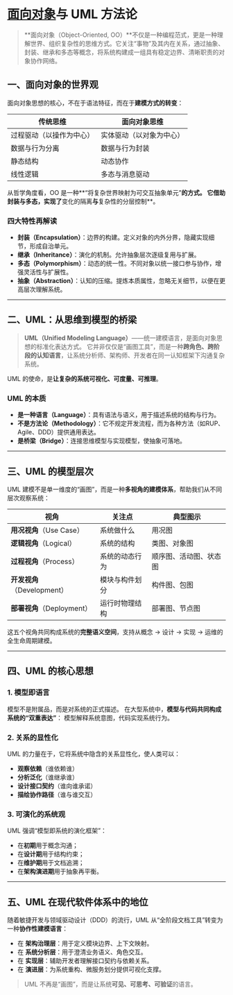# [面向对象](/编程语言/编程范式/面向对象.md)与 UML 方法论

> **面向对象（Object-Oriented, OO）**不仅是一种编程范式，更是一种理解世界、组织复杂性的思维方式。它关注“事物”及其内在关系，通过抽象、封装、继承和多态等概念，将系统构建成一组具有稳定边界、清晰职责的对象协作网络。

## 一、面向对象的世界观

面向对象思想的核心，不在于语法特征，而在于**建模方式的转变**：

| 传统思维         | 面向对象思维       |
| ------------ | ------------ |
| 过程驱动（以操作为中心） | 实体驱动（以对象为中心） |
| 数据与行为分离      | 数据与行为封装      |
| 静态结构         | 动态协作         |
| 线性逻辑         | 多态与消息驱动      |

从哲学角度看，OO 是一种**“将复杂世界映射为可交互抽象单元”**的方式。
它借助封装与多态，实现了**变化的隔离**与**复杂性的分层控制**。

### 四大特性再解读

* **封装（Encapsulation）**：边界的构建。定义对象的内外分界，隐藏实现细节，形成自治单元。
* **继承（Inheritance）**：演化的机制。允许抽象层次逐级复用与扩展。
* **多态（Polymorphism）**：动态的统一性。不同对象以统一接口参与协作，增强灵活性与扩展性。
* **抽象（Abstraction）**：认知的压缩。提炼本质属性，忽略无关细节，以便在更高层次理解系统。

---

## 二、UML：从思维到模型的桥梁

> **UML（Unified Modeling Language）**——统一建模语言，是面向对象思想的标准化表达方式。
> 它并非仅仅是“画图工具”，而是一种**跨角色、跨阶段的认知语言**，让系统分析师、架构师、开发者在同一认知框架下沟通复杂系统。

UML 的使命，是**让复杂的系统可视化、可度量、可推理**。

### UML 的本质

* **是一种语言（Language）**：具有语法与语义，用于描述系统的结构与行为。
* **不是方法论（Methodology）**：它不规定开发流程，而为各种方法（如RUP、Agile、DDD）提供通用表达。
* **是桥梁（Bridge）**：连接思维模型与实现模型，使抽象可落地。

---

## 三、UML 的模型层次

UML 建模不是单一维度的“画图”，而是一种**多视角的建模体系**，帮助我们从不同层次观察系统：

| 视角                    | 关注点     | 典型图示        |
| --------------------- | ------- | ----------- |
| **用况视角**（Use Case）    | 系统做什么   | 用况图         |
| **逻辑视角**（Logical）     | 系统的结构   | 类图、对象图      |
| **过程视角**（Process）     | 系统的动态行为 | 顺序图、活动图、状态图 |
| **开发视角**（Development） | 模块与构件划分 | 构件图、包图      |
| **部署视角**（Deployment）  | 运行时物理结构 | 部署图、节点图     |

这五个视角共同构成系统的**完整语义空间**，支持从概念 → 设计 → 实现 → 运维的全生命周期建模。

---

## 四、UML 的核心思想

### 1. 模型即语言

模型不是附属品，而是对系统的正式描述。
在大型系统中，**模型与代码共同构成系统的“双重表达”**：
模型解释系统意图，代码实现系统行为。

### 2. 关系的显性化

UML 的力量在于，它将系统中隐含的关系显性化，使人类可以：

* **观察依赖**（谁依赖谁）
* **分析泛化**（谁继承谁）
* **设计接口契约**（谁向谁承诺）
* **描绘协作路径**（谁与谁交互）

### 3. 可演化的系统观

UML 强调“模型即系统的演化框架”：

* 在**初期**用于概念沟通；
* 在**设计期**用于结构约束；
* 在**维护期**用于文档追溯；
* 在**架构演进期**用于抽象再平衡。

---

## 五、UML 在现代软件体系中的地位

随着敏捷开发与领域驱动设计（DDD）的流行，UML 从“全阶段文档工具”转变为一种**协作性建模语言**：

* 在 **架构治理层**：用于定义模块边界、上下文映射。
* 在 **系统分析层**：用于澄清业务语义、角色交互。
* 在 **实现层**：辅助开发者理解接口契约与依赖关系。
* 在 **演进层**：为系统重构、微服务划分提供可视化支撑。

> UML 不再是“画图”，而是让系统**可见、可思考、可验证**的语言。

